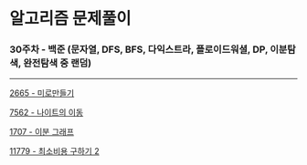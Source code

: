# 알고리즘 문제풀이

### 30주차 - 백준 (문자열, DFS, BFS, 다익스트라, 플로이드워셜, DP, 이분탐색, 완전탐색 중 랜덤)

---

[2665 - 미로만들기](https://www.acmicpc.net/problem/2665)

[7562 - 나이트의 이동](https://www.acmicpc.net/problem/7562)

[1707 - 이분 그래프](https://www.acmicpc.net/problem/1707)

[11779 - 최소비용 구하기 2](https://www.acmicpc.net/problem/11779)
